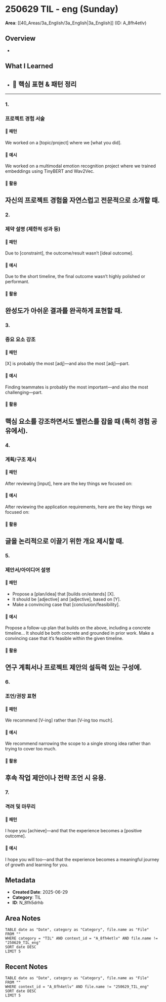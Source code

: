 # 250629 TIL - eng (Sunday)
**Area**: [[40_Areas/3a_English/3a_English|3a_English]] (ID: A_8fh4etlv)
## Overview
-
## What I Learned
- ## 📘 핵심 표현 & 패턴 정리
---
### 1. 
### 프로젝트 경험 서술
#### 🔹 패턴
We worked on a [topic/project] where we [what you did].
#### 🔹 예시
We worked on a multimodal emotion recognition project where we trained embeddings using TinyBERT and Wav2Vec.
#### 🔹 활용
자신의 프로젝트 경험을 자연스럽고 전문적으로 소개할 때.
---
### 2. 
### 제약 설명 (제한적 성과 등)
#### 🔹 패턴
Due to [constraint], the outcome/result wasn’t [ideal outcome].
#### 🔹 예시
Due to the short timeline, the final outcome wasn’t highly polished or performant.
#### 🔹 활용
완성도가 아쉬운 결과를 완곡하게 표현할 때.
---
### 3. 
### 중요 요소 강조
#### 🔹 패턴
[X] is probably the most [adj]—and also the most [adj]—part.
#### 🔹 예시
Finding teammates is probably the most important—and also the most challenging—part.
#### 🔹 활용
핵심 요소를 강조하면서도 밸런스를 잡을 때 (특히 경험 공유에서).
---
### 4. 
### 계획/구조 제시
#### 🔹 패턴
After reviewing [input], here are the key things we focused on:
#### 🔹 예시
After reviewing the application requirements, here are the key things we focused on:
#### 🔹 활용
글을 논리적으로 이끌기 위한 개요 제시할 때.
---
### 5. 
### 제안서/아이디어 설명
#### 🔹 패턴
- Propose a [plan/idea] that [builds on/extends] [X].
- It should be [adjective] and [adjective], based on [Y].
- Make a convincing case that [conclusion/feasibility].
#### 🔹 예시
Propose a follow-up plan that builds on the above, including a concrete timeline…
It should be both concrete and grounded in prior work.
Make a convincing case that it’s feasible within the given timeline.
#### 🔹 활용
연구 계획서나 프로젝트 제안의 설득력 있는 구성에.
---
### 6. 
### 조언/권장 표현
#### 🔹 패턴
We recommend [V-ing] rather than [V-ing too much].
#### 🔹 예시
We recommend narrowing the scope to a single strong idea rather than trying to cover too much.
#### 🔹 활용
후속 작업 제안이나 전략 조언 시 유용.
---
### 7. 
### 격려 및 마무리
#### 🔹 패턴
I hope you [achieve]—and that the experience becomes a [positive outcome].
#### 🔹 예시
I hope you will too—and that the experience becomes a meaningful journey of growth and learning for you.
## Metadata
- **Created Date**: 2025-06-29
- **Category**: TIL
- **ID**: N_8fh5drhb
## Area Notes
```dataview
TABLE date as "Date", category as "Category", file.name as "File"
FROM ""
WHERE category = "TIL" AND context_id = "A_8fh4etlv" AND file.name != "250629_TIL_eng"
SORT date DESC
LIMIT 5
```
## Recent Notes
```dataview
TABLE date as "Date", category as "Category", file.name as "File"
FROM ""
WHERE context_id = "A_8fh4etlv" AND file.name != "250629_TIL_eng"
SORT date DESC
LIMIT 5
```